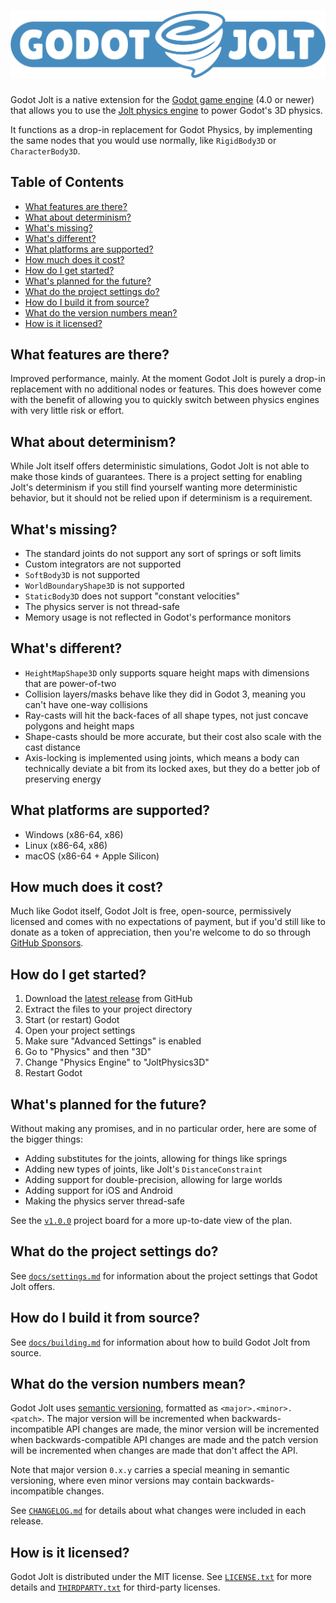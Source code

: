 # ![Godot Jolt][log]

Godot Jolt is a native extension for the [Godot game engine][god] (4.0 or newer) that allows you to
use the [Jolt physics engine][jlt] to power Godot's 3D physics.

It functions as a drop-in replacement for Godot Physics, by implementing the same nodes that you
would use normally, like `RigidBody3D` or `CharacterBody3D`.

## Table of Contents

- [What features are there?](#what-features-are-there)
- [What about determinism?](#what-about-determinism)
- [What's missing?](#whats-missing)
- [What's different?](#whats-different)
- [What platforms are supported?](#what-platforms-are-supported)
- [How much does it cost?](#how-much-does-it-cost)
- [How do I get started?](#how-do-i-get-started)
- [What's planned for the future?](#whats-planned-for-the-future)
- [What do the project settings do?](#what-do-the-project-settings-do)
- [How do I build it from source?](#how-do-i-build-it-from-source)
- [What do the version numbers mean?](#what-do-the-version-numbers-mean)
- [How is it licensed?](#how-is-it-licensed)

## What features are there?

Improved performance, mainly. At the moment Godot Jolt is purely a drop-in replacement with no
additional nodes or features. This does however come with the benefit of allowing you to quickly
switch between physics engines with very little risk or effort.

## What about determinism?

While Jolt itself offers deterministic simulations, Godot Jolt is not able to make those kinds of
guarantees. There is a project setting for enabling Jolt's determinism if you still find yourself
wanting more deterministic behavior, but it should not be relied upon if determinism is a
requirement.

## What's missing?

- The standard joints do not support any sort of springs or soft limits
- Custom integrators are not supported
- `SoftBody3D` is not supported
- `WorldBoundaryShape3D` is not supported
- `StaticBody3D` does not support "constant velocities"
- The physics server is not thread-safe
- Memory usage is not reflected in Godot's performance monitors

## What's different?

- `HeightMapShape3D` only supports square height maps with dimensions that are power-of-two
- Collision layers/masks behave like they did in Godot 3, meaning you can't have one-way collisions
- Ray-casts will hit the back-faces of all shape types, not just concave polygons and height maps
- Shape-casts should be more accurate, but their cost also scale with the cast distance
- Axis-locking is implemented using joints, which means a body can technically deviate a bit from
  its locked axes, but they do a better job of preserving energy

## What platforms are supported?

- Windows (x86-64, x86)
- Linux (x86-64, x86)
- macOS (x86-64 + Apple Silicon)

## How much does it cost?

Much like Godot itself, Godot Jolt is free, open-source, permissively licensed and comes with no
expectations of payment, but if you'd still like to donate as a token of appreciation, then you're
welcome to do so through [GitHub Sponsors][spn].

## How do I get started?

1. Download the [latest release][rls] from GitHub
2. Extract the files to your project directory
3. Start (or restart) Godot
4. Open your project settings
5. Make sure "Advanced Settings" is enabled
6. Go to "Physics" and then "3D"
7. Change "Physics Engine" to "JoltPhysics3D"
8. Restart Godot

## What's planned for the future?

Without making any promises, and in no particular order, here are some of the bigger things:

- Adding substitutes for the joints, allowing for things like springs
- Adding new types of joints, like Jolt's `DistanceConstraint`
- Adding support for double-precision, allowing for large worlds
- Adding support for iOS and Android
- Making the physics server thread-safe

See the [`v1.0.0`][prj] project board for a more up-to-date view of the plan.

## What do the project settings do?

See [`docs/settings.md`][set] for information about the project settings that Godot Jolt offers.

## How do I build it from source?

See [`docs/building.md`][bld] for information about how to build Godot Jolt from source.

## What do the version numbers mean?

Godot Jolt uses [semantic versioning][smv], formatted as `<major>.<minor>.<patch>`. The major
version will be incremented when backwards-incompatible API changes are made, the minor version will
be incremented when backwards-compatible API changes are made and the patch version will be
incremented when changes are made that don't affect the API.

Note that major version `0.x.y` carries a special meaning in semantic versioning, where even minor
versions may contain backwards-incompatible changes.

See [`CHANGELOG.md`][chl] for details about what changes were included in each release.

## How is it licensed?

Godot Jolt is distributed under the MIT license. See [`LICENSE.txt`][lic] for more details and
[`THIRDPARTY.txt`][trd] for third-party licenses.

[log]: docs/logo.svg
[god]: https://godotengine.org/
[jlt]: https://github.com/jrouwe/JoltPhysics
[spn]: https://github.com/sponsors/mihe
[rls]: https://github.com/godot-jolt/godot-jolt/releases/latest
[prj]: https://github.com/orgs/godot-jolt/projects/1
[set]: docs/settings.md
[bld]: docs/building.md
[smv]: https://semver.org/
[chl]: CHANGELOG.md
[lic]: LICENSE.txt
[trd]: THIRDPARTY.txt
